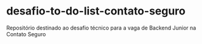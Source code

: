 # desafio-to-do-list-contato-seguro
Repositório destinado ao desafio técnico para a vaga de Backend Junior na Contato Seguro
